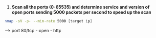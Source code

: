 1. **Scan all the ports (0-65535) and determine service and version of open ports sending 5000 packets per second to speed up the scan**
```bash
nmap -sV -p- --min-rate 5000 [target ip]
```
--> port 80/tcp - open - http
